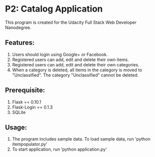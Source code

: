 # P2: Catalog Application

This program is created for the Udacity Full Stack Web Developer Nanodegree.

## Features:
1. Users should login using Google+ or Facebook.
2. Registered users can add, edit and delete their own items.
3. Registered users can add, edit and delete their own categories.
4. When a category is deleted, all items in the category is moved to "Unclassified". The category "Unclassified" cannot be deleted.

## Prerequisite:
1. Flask == 0.10.1
2. Flask-Login == 0.1.3
3. SQLite

## Usage:
1. The program includes sample data. To load sample data, run 'python itempopulator.py'
2. To start application, run 'python application.py'
